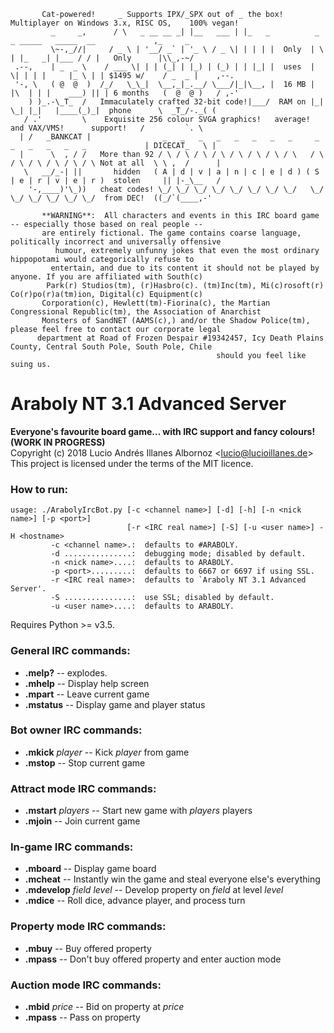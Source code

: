 ```
       Cat-powered!     _ Supports IPX/_SPX out of _ the box!  Multiplayer on Windows 3.x, RISC OS,    100% vegan!
         _     _,      / \   _ __ __ _| |__   ___ | |_   _          _   _ _____   _____  __             ,_     _        
         \~-,_//|     / _ \ | '__/ _` | '_ \ / _ \| | | | |  Only  | \ | |_   _| |___ / / |   Only      |\\_,-~/        
 .--,    | _  _ \    / ___ \| | | (_| | |_) | (_) | | |_| |  uses  |  \| | | |     |_ \ | | $1495 w/    / _  _ |    ,--.
 '-, \   ( @  @  )  /_/   \_\_|  \__,_|_.__/ \___/|_|\__, |  16 MB | |\  | | |    ___) || | 6 months   (  @  @ )   / ,-'
    ) )_.-\_T_  /   Immaculately crafted 32-bit code!|___/  RAM on |_| \_| |_|   |____(_)_|  phone      \  _T_/-._( (   
   / .'         \    Exquisite 256 colour SVGA graphics!   average!       and VAX/VMS!      support!   /         `. \  
  | /   _BANKCAT |                _   _   _   _   _   _   _   _     _   _   _   _   _   _             | DICECAT_   \ | 
  |      \  , / /   More than 92 / \ / \ / \ / \ / \ / \ / \ / \   / \ / \ / \ / \ / \ / \ Not at all  \ \ ,  /      | 
   \   __/_-| ||       hidden   ( A | d | v | a | n | c | e | d ) ( S | e | r | v | e | r )  stolen     || |-_\__   /  
    '-,____)'\_))   cheat codes! \_/ \_/ \_/ \_/ \_/ \_/ \_/ \_/   \_/ \_/ \_/ \_/ \_/ \_/  from DEC!  ((_/`(____,-'   
    
       **WARNING**:  All characters and events in this IRC board game -- especially those based on real people --
       are entirely fictional. The game contains coarse language, politically incorrect and universally offensive
          humour, extremely unfunny jokes that even the most ordinary hippopotami would categorically refuse to
         entertain, and due to its content it should not be played by anyone. If you are affiliated with South(c)
        Park(r) Studios(tm), (r)Hasbro(c). (tm)Inc(tm), Mi(c)rosoft(r) Co(r)po(r)a(tm)ion, Digital(c) Equipment(c)
       Corporation(c), Hewlett(tm)-Fiorina(c), the Martian Congressional Republic(tm), the Association of Anarchist
       Monsters of SandNET (AAMS(c),) and/or the Shadow Police(tm), please feel free to contact our corporate legal
      department at Road of Frozen Despair #19342457, Icy Death Plains County, Central South Pole, South Pole, Chile
                                              should you feel like suing us.
```

# Araboly NT 3.1 Advanced Server
**Everyone's favourite board game... with IRC support and fancy colours! (WORK IN PROGRESS)**  
Copyright (c) 2018 Lucio Andrés Illanes Albornoz <<lucio@lucioillanes.de>>  
This project is licensed under the terms of the MIT licence.

### How to run:
```
usage: ./ArabolyIrcBot.py [-c <channel name>] [-d] [-h] [-n <nick name>] [-p <port>]
                          [-r <IRC real name>] [-S] [-u <user name>] -H <hostname>
         -c <channel name>.:  defaults to #ARABOLY.
         -d ...............:  debugging mode; disabled by default.
         -n <nick name>....:  defaults to ARABOLY.
         -p <port>.........:  defaults to 6667 or 6697 if using SSL.
         -r <IRC real name>:  defaults to `Araboly NT 3.1 Advanced Server'.
         -S ...............:  use SSL; disabled by default.
         -u <user name>....:  defaults to ARABOLY.
```
Requires Python >= v3.5.

### General IRC commands:
* **.melp?** -- explodes.
* **.mhelp** -- Display help screen
* **.mpart** -- Leave current game
* **.mstatus** -- Display game and player status

### Bot owner IRC commands:
* **.mkick** *player* -- Kick *player* from game
* **.mstop** -- Stop current game

### Attract mode IRC commands:
* **.mstart** *players* -- Start new game with *players* players
* **.mjoin** -- Join current game

### In-game IRC commands:
* **.mboard** -- Display game board
* **.mcheat** -- Instantly win the game and steal everyone else's everything
* **.mdevelop** *field* *level* -- Develop property on *field* at level *level*
* **.mdice** -- Roll dice, advance player, and process turn

### Property mode IRC commands:
* **.mbuy** -- Buy offered property
* **.mpass** -- Don't buy offered property and enter auction mode

### Auction mode IRC commands:
* **.mbid** *price* -- Bid on property at *price*
* **.mpass** -- Pass on property
